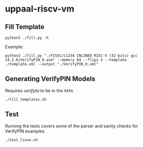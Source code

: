 # uppaal-riscv-vm

## Fill Template
```console
python3 ./fill.py -h
```

Example:
```console
python3 ./fill.py "./FISSC/c1234 INLINED RISC-V (32-bits) gcc 14.2.0/VerifyPIN_0.asm" --memory 64 --flips 3 --template ./template.xml --output "./VerifyPIN_0.xml"
```

## Generating VerifyPIN Models
Requires _verifyta_ to be in the ``PATH``.
```console
./fill_templates.sh
```

## Test
Running the tests covers some of the parser and sanity checks for VerifyPIN examples.
```console
./test_linux.sh
```